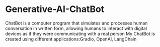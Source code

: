 # Generative-AI-ChatBot
ChatBot is a computer program that simulates and processes human conversation in written form, allowing humans to interact with digital devices as if they were communicating with a real person
My ChatBot is created using different applications:Gradio, OpenAI, LangChain
